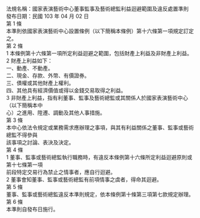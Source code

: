 法規名稱：國家表演藝術中心董事監事及藝術總監利益迴避範圍及違反處置準則  
發布日期：民國 103 年 04 月 02 日  
第 1 條  
本準則依國家表演藝術中心設置條例（以下簡稱本條例）第十六條第一項規定訂定之。  
第 2 條  
1 本條例第十六條第一項所定利益迴避之範圍，包括財產上利益及非財產上利益。  
2 財產上利益如下：  
一、動產、不動產。  
二、現金、存款、外幣、有價證券。  
三、債權或其他財產上權利。  
四、其他具有經濟價值或得以金錢交易取得之利益。  
3 非財產上利益，指有利董事、監事及藝術總監或其關係人於國家表演藝術中心（以下簡稱本中  
心）之進用、陞遷、調動及其他人事措施。  
第 3 條  
本中心依法令規定或業務需求應辦理之事項，與其有利益關係之董事、監事或藝術總監不得參與  
該事項之討論、表決及決定。  
第 4 條  
1 董事、監事或藝術總監執行職務時，有違反本條例第十六條所定利益迴避原則或第十七條第一項  
前段特定交易行為禁止之情事者，應自行迴避。  
2 董事會知董事、監事或藝術總監有前項情事之虞者，得命其迴避。  
第 5 條  
董事、監事或藝術總監違反本準則規定，依本條例第十條第三項第七款規定辦理。  
第 6 條  
本準則自發布日施行。  


